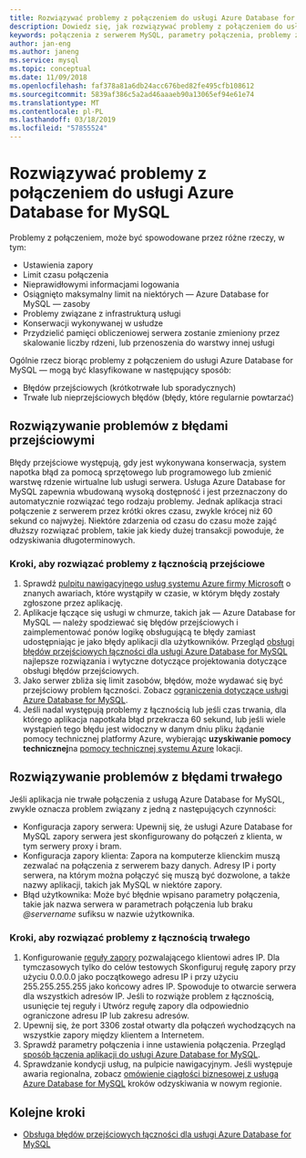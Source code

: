 ```yaml
---
title: Rozwiązywać problemy z połączeniem do usługi Azure Database for MySQL | Dokumentacja firmy Microsoft
description: Dowiedz się, jak rozwiązywać problemy z połączeniem do usługi Azure Database for MySQL.
keywords: połączenia z serwerem MySQL, parametry połączenia, problemy z łącznością, błąd przejściowy, błąd połączenia
author: jan-eng
ms.author: janeng
ms.service: mysql
ms.topic: conceptual
ms.date: 11/09/2018
ms.openlocfilehash: faf378a81a6db24acc676bed82fe495cfb108612
ms.sourcegitcommit: 5839af386c5a2ad46aaaeb90a13065ef94e61e74
ms.translationtype: MT
ms.contentlocale: pl-PL
ms.lasthandoff: 03/18/2019
ms.locfileid: "57855524"
---
```

# <a name="troubleshoot-connection-issues-to-azure-database-for-mysql"></a>Rozwiązywać problemy z połączeniem do usługi Azure Database for MySQL

Problemy z połączeniem, może być spowodowane przez różne rzeczy, w tym:

* Ustawienia zapory
* Limit czasu połączenia
* Nieprawidłowymi informacjami logowania
* Osiągnięto maksymalny limit na niektórych — Azure Database for MySQL — zasoby
* Problemy związane z infrastrukturą usługi
* Konserwacji wykonywanej w usłudze
* Przydzielić pamięci obliczeniowej serwera zostanie zmieniony przez skalowanie liczby rdzeni, lub przenoszenia do warstwy innej usługi

Ogólnie rzecz biorąc problemy z połączeniem do usługi Azure Database for MySQL — mogą być klasyfikowane w następujący sposób:

* Błędów przejściowych (krótkotrwałe lub sporadycznych)
* Trwałe lub nieprzejściowych błędów (błędy, które regularnie powtarzać)

## <a name="troubleshoot-transient-errors"></a>Rozwiązywanie problemów z błędami przejściowymi

Błędy przejściowe występują, gdy jest wykonywana konserwacja, system napotka błąd za pomocą sprzętowego lub programowego lub zmienić warstwę rdzenie wirtualne lub usługi serwera. Usługa Azure Database for MySQL zapewnia wbudowaną wysoką dostępność i jest przeznaczony do automatycznie rozwiązać tego rodzaju problemy. Jednak aplikacja straci połączenie z serwerem przez krótki okres czasu, zwykle krócej niż 60 sekund co najwyżej. Niektóre zdarzenia od czasu do czasu może zająć dłuższy rozwiązać problem, takie jak kiedy dużej transakcji powoduje, że odzyskiwania długoterminowych.

### <a name="steps-to-resolve-transient-connectivity-issues"></a>Kroki, aby rozwiązać problemy z łącznością przejściowe

1. Sprawdź [pulpitu nawigacyjnego usług systemu Azure firmy Microsoft](https://azure.microsoft.com/status) o znanych awariach, które wystąpiły w czasie, w którym błędy zostały zgłoszone przez aplikację.
2. Aplikacje łączące się usługi w chmurze, takich jak — Azure Database for MySQL — należy spodziewać się błędów przejściowych i zaimplementować ponów logikę obsługującą te błędy zamiast udostępniając je jako błędy aplikacji dla użytkowników. Przegląd [obsługi błędów przejściowych łączności dla usługi Azure Database for MySQL](concepts-connectivity.md) najlepsze rozwiązania i wytyczne dotyczące projektowania dotyczące obsługi błędów przejściowych.
3. Jako serwer zbliża się limit zasobów, błędów, może wydawać się być przejściowy problem łączności. Zobacz [ograniczenia dotyczące usługi Azure Database for MySQL](concepts-limits.md).
4. Jeśli nadal występują problemy z łącznością lub jeśli czas trwania, dla którego aplikacja napotkała błąd przekracza 60 sekund, lub jeśli wiele wystąpień tego błędu jest widoczny w danym dniu pliku żądanie pomocy technicznej platformy Azure, wybierając **uzyskiwanie pomocy technicznej**na [pomocy technicznej systemu Azure](https://azure.microsoft.com/support/options) lokacji.

## <a name="troubleshoot-persistent-errors"></a>Rozwiązywanie problemów z błędami trwałego

Jeśli aplikacja nie trwałe połączenia z usługą Azure Database for MySQL, zwykle oznacza problem związany z jedną z następujących czynności:

* Konfiguracja zapory serwera: Upewnij się, że usługi Azure Database for MySQL zapory serwera jest skonfigurowany do połączeń z klienta, w tym serwery proxy i bram.
* Konfiguracja zapory klienta: Zapora na komputerze klienckim muszą zezwalać na połączenia z serwerem bazy danych. Adresy IP i porty serwera, na którym można połączyć się muszą być dozwolone, a także nazwy aplikacji, takich jak MySQL w niektóre zapory.
* Błąd użytkownika: Może być błędnie wpisano parametry połączenia, takie jak nazwa serwera w parametrach połączenia lub braku  *\@servername* sufiksu w nazwie użytkownika.

### <a name="steps-to-resolve-persistent-connectivity-issues"></a>Kroki, aby rozwiązać problemy z łącznością trwałego

1. Konfigurowanie [reguły zapory](howto-manage-firewall-using-portal.md) pozwalającego klientowi adres IP. Dla tymczasowych tylko do celów testowych Skonfiguruj regułę zapory przy użyciu 0.0.0.0 jako początkowego adresu IP i przy użyciu 255.255.255.255 jako końcowy adres IP. Spowoduje to otwarcie serwera dla wszystkich adresów IP. Jeśli to rozwiąże problem z łącznością, usunięcie tej reguły i Utwórz regułę zapory dla odpowiednio ograniczone adresu IP lub zakresu adresów.
2. Upewnij się, że port 3306 został otwarty dla połączeń wychodzących na wszystkie zapory między klientem a Internetem.
3. Sprawdź parametry połączenia i inne ustawienia połączenia. Przegląd [sposób łączenia aplikacji do usługi Azure Database for MySQL](howto-connection-string.md).
4. Sprawdzanie kondycji usług, na pulpicie nawigacyjnym. Jeśli występuje awaria regionalna, zobacz [omówienie ciągłości biznesowej z usługą Azure Database for MySQL](concepts-business-continuity.md) kroków odzyskiwania w nowym regionie.

## <a name="next-steps"></a>Kolejne kroki

* [Obsługa błędów przejściowych łączności dla usługi Azure Database for MySQL](concepts-connectivity.md)
